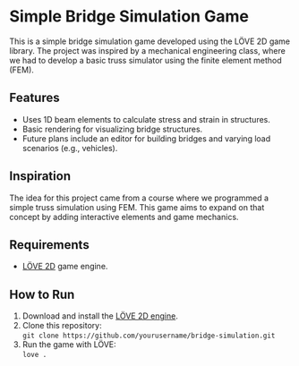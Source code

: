 # Simple Bridge Simulation Game

This is a simple bridge simulation game developed using the LÖVE 2D game library. The project was inspired by a mechanical engineering class, where we had to develop a basic truss simulator using the finite element method (FEM).

## Features
- Uses 1D beam elements to calculate stress and strain in structures.
- Basic rendering for visualizing bridge structures.
- Future plans include an editor for building bridges and varying load scenarios (e.g., vehicles).

## Inspiration
The idea for this project came from a course where we programmed a simple truss simulation using FEM. This game aims to expand on that concept by adding interactive elements and game mechanics.

## Requirements
- [LÖVE 2D](https://love2d.org/) game engine.

## How to Run
1. Download and install the [LÖVE 2D engine](https://love2d.org/).
2. Clone this repository:  
   `git clone https://github.com/yourusername/bridge-simulation.git`
3. Run the game with LÖVE:  
   `love .`
